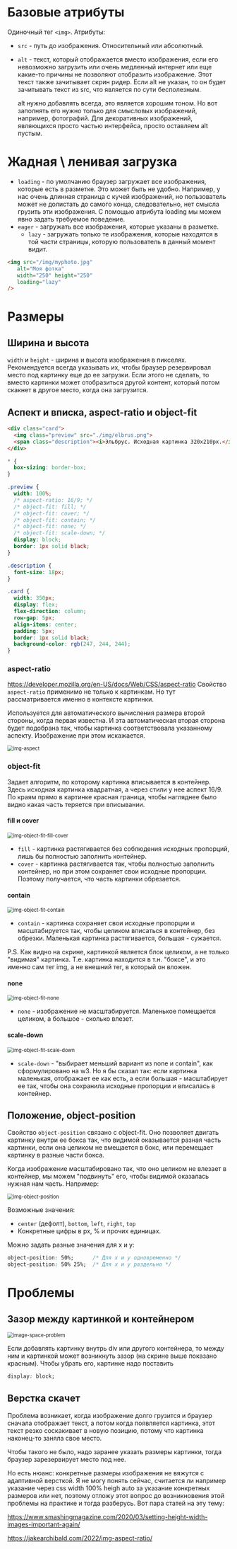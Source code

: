 # Базовые атрибуты

Одиночный тег `<img>`. Атрибуты:

* `src` - путь до изображения. Относительный или абсолютный.

* `alt` - текст, который отображается вместо изображения, если его невозможно загрузить или очень медленный интернет или еще какие-то причины не позволяют отобразить изображение. Этот текст также зачитывает скрин ридер. Если alt не указан, то он будет зачитывать текст из src, что является по сути бесполезным.

  alt нужно добавлять всегда, это является хорошим тоном. Но вот заполнять его нужно только для смысловых изображений, например, фотографий. Для декоративных изображений, являющихся просто частью интерфейса, просто оставляем alt пустым.

# Жадная \ ленивая загрузка

* `loading` - по умолчанию браузер загружает все изображения, которые есть в разметке. Это может быть не удобно. Например, у нас очень длинная страница с кучей изображений, но пользователь может не долистать до самого конца, следовательно, нет смысла грузить эти изображения. С помощью атрибута loading мы можем явно задать требуемое поведение.
* `eager` - загружать все изображения, которые указаны в разметке.
  * `lazy` - загружать только те изображения, которые находятся в той части страницы, которую пользователь в данный момент видит.

```html
<img src="/img/myphoto.jpg"
   alt="Моя фотка"
   width="250" height="250"
   loading="lazy"
/>
```

# Размеры

## Ширина и высота

`width` и `height` - ширина и высота изображения в пикселях. Рекомендуется всегда указывать их, чтобы браузер резервировал место под картинку еще до ее загрузки. Если этого не сделать, то вместо картинки может отобразиться другой контент, который потом скакнет в другое место, когда она загрузится.

## Аспект и вписка, aspect-ratio и object-fit

```html
<div class="card">
  <img class="preview" src="./img/elbrus.png">
  <span class="description"><i>Эльбрус. Исходная картинка 320х210px.</i></span>
</div>
```

```css
* {
  box-sizing: border-box;
}

.preview {
  width: 100%;
  /* aspect-ratio: 16/9; */
  /* object-fit: fill; */
  /* object-fit: cover; */
  /* object-fit: contain; */
  /* object-fit: none; */
  /* object-fit: scale-down; */
  display: block;
  border: 1px solid black;
}

.description {
  font-size: 18px;
}

.card {
  width: 350px;
  display: flex;
  flex-direction: column;
  row-gap: 5px;
  align-items: center;
  padding: 5px;
  border: 1px solid black;
  background-color: rgb(247, 244, 244);
}
```

### aspect-ratio

https://developer.mozilla.org/en-US/docs/Web/CSS/aspect-ratio Свойство `aspect-ratio` применимо не только к картинкам. Но тут рассматривается именно в контексте картинки.

Используется для автоматического вычисления размера второй стороны, когда первая известна. И эта автоматическая вторая сторона будет подобрана так, чтобы картинка соответствовала указанному аспекту. Изображение при этом искажается.

<img src="img/img-aspect.png" alt="img-aspect" style="zoom:80%;" />

### object-fit

Задает алгоритм, по которому картинка вписывается в контейнер. Здесь исходная картинка квадратная, а через стили у нее аспект 16/9. По краям прямо в картинке красная граница, чтобы нагляднее было видно какая часть теряется при вписывании.

#### fill и cover

<img src="img/img-object-fit-fill-cover.png" alt="img-object-fit-fill-cover" style="zoom:80%;" />

* `fill` - картинка растягивается без соблюдения исходных пропорций, лишь бы полностью заполнить контейнер.
* `cover` - картинка растягивается так, чтобы полностью заполнить контейнер, но при этом сохраняет свои исходные пропорции. Поэтому получается, что часть картинки обрезается.

#### contain

<img src="img/img-object-fit-contain.png" alt="img-object-fit-contain" style="zoom:80%;" />

* `contain` - картинка сохраняет свои исходные пропорции и масштабируется так, чтобы целиком вписаться в контейнер, без обрезки. Маленькая картинка растягивается, большая - сужается.

P.S. Как видно на скрине, картинкой является блок целиком, а не только "видимая" картинка. Т.е. картинка находится в т.н. "боксе", и это именно сам тег img, а не внешний тег, в который он вложен.

#### none

<img src="img/img-object-fit-none.png" alt="img-object-fit-none" style="zoom:80%;" />

* `none` - изображение не масштабируется. Маленькое помещается целиком, а большое - сколько влезет.

#### scale-down

<img src="img/img-object-fit-scale-down.png" alt="img-object-fit-scale-down" style="zoom:80%;" />

* `scale-down` - "выбирает меньший вариант из none и contain", как сформулировано на w3. Но я бы сказал так: если картинка маленькая, отображает ее как есть, а если большая - масштабирует ее так, чтобы она сохранила исходные пропорции и вписалась в контейнер.

## Положение, object-position

Свойство `object-position` связано с object-fit. Оно позволяет двигать картинку внутри ее бокса так, что видимой оказывается разная часть картинки, если она целиком не вмещается в бокс, или перемещает картинку в разные части бокса.

Когда изображение масштабировано так, что оно целиком не влезает в контейнер, мы можем "подвинуть" его, чтобы видимой оказалась нужная нам часть. Например:

<img src="img/img-object-position.png" alt="img-object-position" style="zoom:80%;" />

Возможные значения:

* `center` (дефолт), `bottom`, `left`, `right`, `top`
* Конкретные цифры в px, % и прочих единицах.

Можно задать разные значения для x и y:

```css
object-position: 50%;      /* Для x и y одновременно */
object-position: 50% 25%;  /* Для x и y раздельно */
```

# Проблемы

## Зазор между картинкой и контейнером

<img src="img/image-space-problem.png" alt="image-space-problem" style="zoom:80%;" />

Если добавлять картинку внутрь div или другого контейнера, то между ним и картинкой может возникнуть зазор (на скрине выше показано красным). Чтобы убрать его, картинке надо поставить

```css
display: block;
```

## Верстка скачет

Проблема возникает, когда изображение долго грузится и браузер сначала отображает текст, а потом когда появляется картинка, этот текст резко соскакивает в новую позицию, потому что картинка наконец-то заняла свое место.

Чтобы такого не было, надо заранее указать размеры картинки, тогда браузер зарезервирует место под нее.

Но есть нюанс: конкретные размеры изображения не вяжутся с адаптивной версткой. Я не могу понять сейчас, считается ли например указание через css width 100% heigh auto за указание конкретных размеров или нет, поэтому отложу этот вопрос до возникновения этой проблемы на практике и тогда разберусь. Вот пара статей на эту тему:

https://www.smashingmagazine.com/2020/03/setting-height-width-images-important-again/

https://jakearchibald.com/2022/img-aspect-ratio/